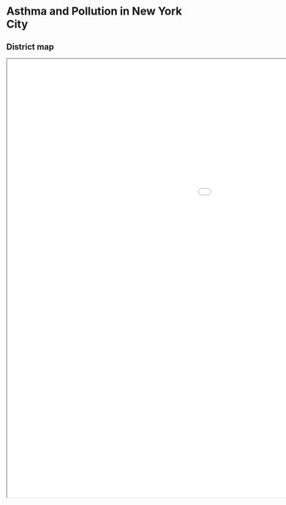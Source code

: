 # Asthma and Pollution in New York City

## District map
<iframe src="map.html" height="1150" width="1600"></iframe>
